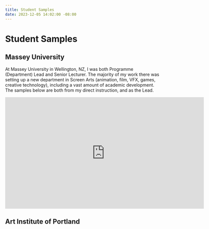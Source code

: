 ```yaml
---
title: Student Samples
date: 2023-12-05 14:02:00 -08:00
---
```


# Student Samples

## Massey University

At Massey University in Wellington, NZ, I was both Programme (Department) Lead and Senior Lecturer. The majority of my work there was setting up a new department in Screen Arts (animation, film, VFX, games, creative technology), including a vast amount of academic development. The samples below are both from my direct instruction, and as the Lead.

<iframe title="vimeo-player" src="https://player.vimeo.com/video/365531718?h=003eb40e9d" width="640" height="360" frameborder="0"    allowfullscreen></iframe>

## Art Institute of Portland
